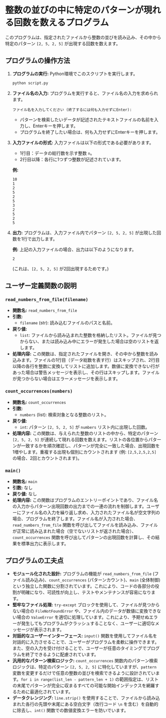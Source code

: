 # 整数の並びの中に特定のパターンが現れる回数を数えるプログラム

このプログラムは、指定されたファイルから整数の並びを読み込み、その中から特定のパターン `[2, 5, 2, 5]` が出現する回数を数えます。

## プログラムの操作方法

1.  **プログラムの実行:**
    Python環境でこのスクリプトを実行します。

    ```bash
    python script.py
    ```

2.  **ファイル名の入力:**
    プログラムを実行すると、ファイル名の入力を求められます。

    ```
    ファイル名を入力してください (終了するには何も入力せずにEnter):
    ```

      * パターンを検索したいデータが記述されたテキストファイルの名前を入力し、Enterキーを押します。
      * プログラムを終了したい場合は、何も入力せずにEnterキーを押します。

3.  **入力ファイルの形式:**
    入力ファイルは以下の形式である必要があります。

      * 1行目：データの総行数を示す整数 `n`。
      * 2行目以降：各行に1つずつ整数が記述されています。

    **例:**

    ```
    10
    1
    2
    5
    2
    5
    3
    2
    5
    2
    5
    ```

4.  **出力:**
    プログラムは、入力ファイル内でパターン `[2, 5, 2, 5]` が出現した回数を1行で出力します。

    **例:**
    上記の入力ファイルの場合、出力は以下のようになります。

    ```
    2
    ```

    (これは、`[2, 5, 2, 5]` が2回出現するためです。)

## ユーザー定義関数の説明

### `read_numbers_from_file(filename)`

  * **関数名:** `read_numbers_from_file`
  * **引数:**
      * `filename` (str): 読み込むファイルのパスと名前。
  * **戻り値:**
      * `list`: ファイルから読み込まれた整数を格納したリスト。ファイルが見つからない、または読み込み中にエラーが発生した場合は空のリストを返します。
  * **処理内容:**
    この関数は、指定されたファイルを開き、その中から整数を読み込みます。ファイルの1行目（データ総数を表す行）はスキップされ、2行目以降の各行を整数に変換してリストに追加します。数値に変換できない行があった場合は警告メッセージを表示し、その行はスキップします。ファイルが見つからない場合はエラーメッセージを表示します。

### `count_occurrences(numbers)`

  * **関数名:** `count_occurrences`
  * **引数:**
      * `numbers` (list): 検索対象となる整数のリスト。
  * **戻り値:**
      * `int`: パターン `[2, 5, 2, 5]` が `numbers` リスト内に出現した回数。
  * **処理内容:**
    この関数は、与えられた整数のリストの中から、特定のパターン `[2, 5, 2, 5]` が連続して現れる回数を数えます。リストの各位置からパターンが一致するかを順次確認し、パターンが完全に一致した場合、出現回数を1増やします。重複する出現も個別にカウントされます (例: `[2,5,2,5,2,5]` の場合、2回とカウントされます)。

### `main()`

  * **関数名:** `main`
  * **引数:** なし
  * **戻り値:** なし
  * **処理内容:**
    この関数はプログラムのエントリーポイントであり、ファイル名の入力からパターン出現回数の出力までの一連の流れを制御します。ユーザーにファイル名の入力を繰り返し求め、入力されたファイル名が空文字列の場合、プログラムを終了します。ファイル名が入力された場合、`read_numbers_from_file` 関数を呼び出してファイルを読み込み、ファイルが正常に読み込まれた場合（空でないリストが返された場合）、`count_occurrences` 関数を呼び出してパターンの出現回数を計算し、その結果を標準出力に表示します。

## プログラムの工夫点

  * **モジュール化された設計:**
    プログラムの機能が `read_numbers_from_file` (ファイル読み込み)、`count_occurrences` (パターンカウント)、`main` (全体制御) という独立した関数に分割されています。これにより、コードの各部分の役割が明確になり、可読性が向上し、テストやメンテナンスが容易になります。
  * **堅牢なファイル処理:**
    `try-except` ブロックを使用して、ファイルが見つからない場合の `FileNotFoundError` や、ファイル内のデータが数値に変換できない場合の `ValueError` を適切に処理しています。これにより、予期せぬエラーが発生してもプログラムがクラッシュすることなく、ユーザーに適切なメッセージが表示されます。
  * **対話的なユーザーインターフェース:**
    `input()` 関数を使用してファイル名を対話的に入力させることで、ユーザーがプログラムを柔軟に操作できます。また、空の入力を受け付けることで、ユーザーが任意のタイミングでプログラムを終了できるように配慮されています。
  * **汎用的なパターン検索ロジック:**
    `count_occurrences` 関数内のパターン検索ロジックは、特定のパターン `[2, 5, 2, 5]` に特化していますが、`pattern` 変数を変更するだけで任意の整数の並びを検索できるように設計されています。`for i in range(list_len - pattern_len + 1)` の範囲指定は、リストの末尾でパターンが完全に収まるすべての可能な開始インデックスを網羅するために最適化されています。
  * **データクレンジング:**
    `line.strip()` を使用することで、ファイルから読み込まれた各行の先頭や末尾にある空白文字（改行コード `\n` を含む）を自動的に除去し、`int()` 関数での数値変換エラーを防いでいます。
